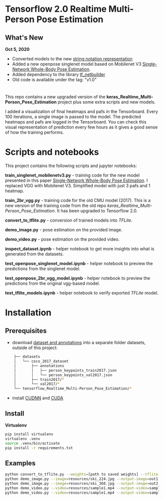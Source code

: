 # Tensorflow 2.0 Realtime Multi-Person Pose Estimation

## What's New

**Oct 5, 2020**
* Converted models to the new [string notation representation](https://github.com/michalfaber/tf_netbuilder)
* Added a new openpose singlenet model based on Mobilenet V3 [Single-Network Whole-Body Pose Estimation](https://arxiv.org/abs/1909.13423).
* Added dependency to the library [tf_netbuilder](https://github.com/michalfaber/tf_netbuilder)
* Old code is available under the tag: "v1.0"

#


This repo contains a new upgraded version of the **keras_Realtime_Multi-Person_Pose_Estimation** project plus some extra scripts and new models.


I added a visualization of final heatmaps and pafs in the Tensorboard.
Every 100 iterations, a single image is passed to the model. The predicted heatmaps and pafs are logged in the Tensorboard.
You can check this visual representation of prediction every few hours as it gives a good sense of how the training performs.

# Scripts and notebooks

This project contains the following scripts and jupyter notebooks:

**train_singlenet_mobilenetv3.py** - training code for the new model presented in this paper [Single-Network Whole-Body Pose Estimation](https://arxiv.org/abs/1909.13423). I replaced VGG with Mobilenet V3. Simplified model with just 3 pafs and 1 heatmap.

**train_2br_vgg.py** - training code for the old CMU model (2017). This is a new version of the training code from the old repo *keras_Realtime_Multi-Person_Pose_Estimation*. It has been upgraded to Tensorflow 2.0.

**convert_to_tflite.py** - conversion of trained models into *TFLite*.

**demo_image.py** - pose estimation on the provided image.

**demo_video.py** - pose estimation on the provided video.

**inspect_dataset.ipynb** - helper notebook to get more insights into what is generated from the datasets.

**test_openpose_singlenet_model.ipynb** - helper notebook to preview the predictions from the singlenet model.

**test_openpose_2br_vgg_model.ipynb** - helper notebook to preview the predictions from the original vgg-based model.

**test_tflite_models.ipynb** - helper notebook to verify exported *TFLite* model.
  

# Installation

## Prerequisites

* download [dataset and annotations](http://cocodataset.org/#download) into a separate folder datasets, outside of this project:
```bash
    ├── datasets
    │   └── coco_2017_dataset
    │       ├── annotations
    │       │   ├── person_keypoints_train2017.json
    │       │   └── person_keypoints_val2017.json
    │       ├── train2017/*
    │       └── val2017/*
    └── tensorflow_Realtime_Multi-Person_Pose_Estimation/*
```
                
* install [CUDNN](https://developer.nvidia.com/cudnn) and [CUDA](https://developer.nvidia.com/cuda-downloads)


## Install

**Virtualenv**

```bash
pip install virtualenv
virtualenv .venv
source .venv/bin/activate
pip install -r requirements.txt
```

## Examples
```bash
python convert_to_tflite.py --weights=[path to saved weights] --tflite-path=openpose_singlenet.tflite --create-model-fn=create_openpose_singlenet
python demo_image.py --image=resources/ski_224.jpg --output-image=out1.png --create-model-fn=create_openpose_singlenet
python demo_image.py --image=resources/ski_368.jpg --output-image=out2.png --create-model-fn=create_openpose_2branches_vgg
python demo_video.py --video=resources/sample1.mp4 --output-video=sample1_out1.mp4 --create-model-fn=create_openpose_2branches_vgg --input-size=368 --output-resize-factor=8 --paf-idx=10 --heatmap-idx=11
python demo_video.py --video=resources/sample1.mp4 --output-video=sample1_out2.mp4 --create-model-fn=create_openpose_singlenet --input-size=224 --output-resize-factor=8 --paf-idx=2 --heatmap-idx=3
```
